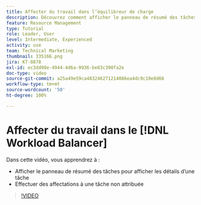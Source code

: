 ```yaml
---
title: Affecter du travail dans l’équilibreur de charge
description: Découvrez comment afficher le panneau de résumé des tâches et à effectuer des affectations à une tâche non attribuée.
feature: Resource Management
type: Tutorial
role: Leader, User
level: Intermediate, Experienced
activity: use
team: Technical Marketing
thumbnail: 335166.png
jira: KT-8878
exl-id: ec3dd98e-4944-4d6a-9936-be83c390fa2e
doc-type: video
source-git-commit: a25a49e59ca483246271214886ea4dc9c10e8d66
workflow-type: tm+mt
source-wordcount: '50'
ht-degree: 100%

---
```


# Affecter du travail dans le [!DNL Workload Balancer]

Dans cette vidéo, vous apprendrez à :

* Afficher le panneau de résumé des tâches pour afficher les détails d’une tâche
* Effectuer des affectations à une tâche non attribuée


>[!VIDEO](https://video.tv.adobe.com/v/335166/?quality=12&learn=on)
